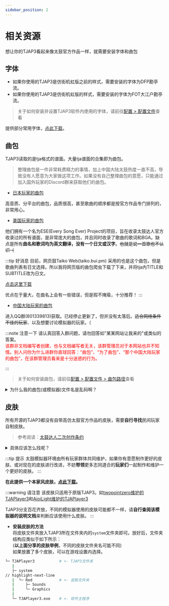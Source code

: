 ```yaml
---
sidebar_position: 2
---
```



# 相关资源
想让你的TJAP3看起来像太鼓官方作品一样，就需要安装字体和曲包

## 字体
- 如果你使用的TJAP3是仿街机虹版之前的样式，需要安装的字体为DFP勘亭流。
- 如果你使用的TJAP3是仿街机虹版的样式，需要安装的字体为FOT大江户勘亭流。
  
> 关于如何安装并设置TJAP3软件内使用的字体，请前往[配置 > 配置文件](./config_file.md#字体)查看

提供部分常用字体，[点此下载](https://wwm.lanzouw.com/iXWFG00ojnqd)。






## 曲包
TJAP3读取的是tja格式的谱面。大量tja谱面的合集即为曲包。
> 整理曲包是一件非常耗费精力的事情，加上中国大陆太鼓热度一直不高，导致没有人愿意为大家做这项工作。如果没有自己整理曲包的意愿，只能通过加入国外玩家的Discord群来获取他们的曲包。

- [日本玩家的曲包](https://discord.gg/tmbJ6uH)

高音质、分平台的曲包，品质很高，甚至歌曲的顺序都是按官方作品专门排列的，非常用心。

- [美国玩家的曲包](https://discord.gg/XHcVYKW)

他们拥有一个名为ESE(Every Song Ever) Project的项目，旨在收录太鼓达人官方收录过的所有谱面，是非常庞大的曲包，并且同时收录了歌曲的歌词和BGA。缺点是所有**曲名和歌词均为英文翻译，没有一个日文或汉字**。~~也就是说一首歌也不认识（~~

:::tip 好消息
目前，网页鼓Taiko Web(taiko.bui.pm) 采用的也是这个曲包，但是歌曲列表有日文选择。所以我将网页版的曲包爬虫下载了下来，并将tja内TITLE和SUBTITLE改为日文。

[点击这里下载](https://pan.baidu.com/s/1AdgivoXvkRjgB4-jtbg0BA?pwd=TJAP)

优点在于量大，在曲名上会有一些错误，但是瑕不掩瑜，十分推荐！
:::


- [中国大陆玩家的曲包](https://vdse.bdstatic.com//192d9a98d782d9c74c96f09db9378d93.mp4?authorization=bce-auth-v1/40f207e648424f47b2e3dfbb1014b1a5/2021-07-12T02:14:24Z/-1/host/530146520a1c89fb727fbbdb8a0e0c98ec69955459aed4b1c8e00839187536c9)

进入QQ群(801339813)获取。已经停止更新了，但并没有太落后。~~适合网络条件不佳的玩家~~、以及想要讨论模拟器的玩家。（<br/>

:::note 注意一下
请认真回答入群问题，请勿回答如"某某网站让我来的"或类似的答案。<br/>
<font color="red">该群非文档编写者创建，也与文档编写者无关，该群管理员对于本网站也并不知情。别人问你为什么进群你直球回答：“曲包”、“为了曲包”、“那个中国大陆玩家的曲包”，在该群管理员看来是十分迷惑的行为。</font><br/>
<!-- 
![lowEQ](/img/resources/lowEQ.png) -->
:::

> 关于如何安装曲包，请前往[配置 > 配置文件 > 曲包路径](./config_file.md#曲包路径)查看

<details>
  <summary>为什么我的曲包(或模拟器)文件名是乱码啊？</summary>

是因为给曲包压缩的人可能是日本人，系统文件名编码和中国人常用的不一样。

[有没有一种可能，这个问题的解决方法百度一搜就有？](https://www.zhihu.com/question/269325315)

文件名乱码只是影响了文件名，不影响文件内的编码，所以这个问题就算不处理，也能正常读取曲包，只是看着不好看而已。

</details>


## 皮肤
所有开源的TJAP3都没有自带高仿太鼓官方作品的皮肤，需要**自行寻找**民间玩家自制皮肤。
> 参考阅读：[太鼓达人二次创作条约](https://taiko-ch.net/ip_policy/)

<details>
  <summary>具体应该怎么找呢？</summary>
  教你们一个简单的方法。<br/>
  在YouTube上搜索【tjaplayer3 スキン】这个关键词，就会出现很多皮肤视频了，挑一个自己喜欢的即可。如果视频标题上标有【配布】的字样，就去视频简介或评论区找下载链接吧！<br/>
  当然大可灵活一些，比如想找东方皮肤就搜索【tjaplayer3 スキン 東方】这个关键字、想找偶像大师皮肤就搜索【tjaplayer3 スキン アイマス】、【tjaplayer3 スキン ミリオンライブ】(百万)或者【tjaplayer3 スキン シンデレラガールズ】(灰姑娘)<br/>以此类推。
</details>

:::tip 提示
太鼓模拟器环境由所有玩家群体共同维护，如果你有意愿制作更好的皮肤、或对现在的皮肤进行改进，不妨**带领**更多志同道合的**玩家们**一起制作和维护一个更好的皮肤。
:::


**在此提供一个本家风皮肤，[点此下载](https://wwm.lanzouw.com/i7kA200okhqd)。**

:::warning 请注意
该皮肤只适用于原版TJAP3。如[twopointzero维护的TJAPlayer3](https://github.com/twopointzero/TJAPlayer3)和[AioiLight维护的TJAPlayer3](https://github.com/AioiLight/TJAPlayer3)

TJAP3分支百花齐放，不同的模拟器使用的皮肤可能都不一样，请**自行查阅该模拟器的说明文档**来判断应该使用什么皮肤。
:::

- **安装皮肤的方法**<br/>
将皮肤文件夹放入TJAP3所在文件夹内的`system`文件夹即可。放好后，文件夹结构应类似于如下所示：<br/>(**以上面分享的皮肤举例**，不同的皮肤文件夹名可能不同)<br/>
如果放置了多个皮肤，可以在游戏设置内选择。

```sh
└─ TJAPlayer3           # <- TJAP3文件夹
   | 
   ├─ system
// highlight-next-line
   |  └─ Red            # <- 皮肤文件夹
   |     ├─ Sounds
   |     └─ Graphics
   |  
   └─ TJAPlayer3.exe    # <- 软件主程序
```